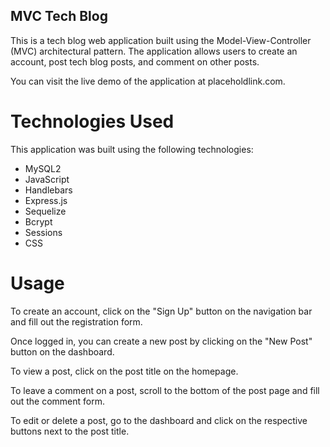 ## MVC Tech Blog

This is a tech blog web application built using the Model-View-Controller (MVC) architectural pattern. The application allows users to create an account, post tech blog posts, and comment on other posts.

You can visit the live demo of the application at placeholdlink.com.

# Technologies Used

This application was built using the following technologies:

- MySQL2
- JavaScript
- Handlebars
- Express.js
- Sequelize
- Bcrypt
- Sessions
- CSS

# Usage

To create an account, click on the "Sign Up" button on the navigation bar and fill out the registration form.

Once logged in, you can create a new post by clicking on the "New Post" button on the dashboard.

To view a post, click on the post title on the homepage.

To leave a comment on a post, scroll to the bottom of the post page and fill out the comment form.

To edit or delete a post, go to the dashboard and click on the respective buttons next to the post title.
